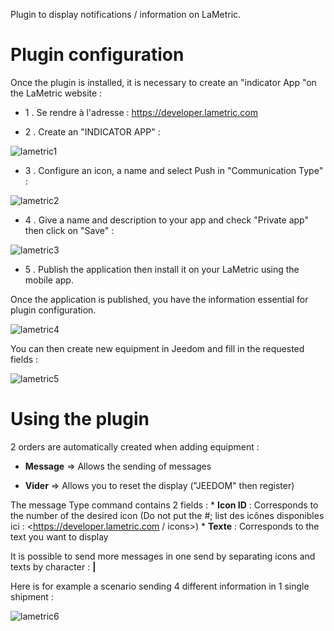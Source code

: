 Plugin to display notifications / information on
LaMetric.

Plugin configuration 
=======================

Once the plugin is installed, it is necessary to create an "indicator
App "on the LaMetric website :

-   1 \. Se rendre à l'adresse : <https://developer.lametric.com>

-   2 \. Create an "INDICATOR APP" :

![lametric1](../images/lametric1.png)

-   3 \. Configure an icon, a name and select Push in "Communication
    Type" :

![lametric2](../images/lametric2.png)

-   4 \. Give a name and description to your app and check "Private app"
    then click on "Save" :

![lametric3](../images/lametric3.png)

-   5 \. Publish the application then install it on your LaMetric using
    the mobile app.

Once the application is published, you have the information
essential for plugin configuration.

![lametric4](../images/lametric4.png)

You can then create new equipment in Jeedom and fill in
the requested fields :

![lametric5](../images/lametric5.png)

Using the plugin 
=====================

2 orders are automatically created when adding equipment
:

-   **Message** ⇒ Allows the sending of messages

-   **Vider** ⇒ Allows you to reset the display ("JEEDOM"
    then register)

The message Type command contains 2 fields : \* **Icon ID** :
Corresponds to the number of the desired icon (Do not put the \#; list
des icônes disponibles ici : <https://developer.lametric.com / icons>) \*
**Texte** : Corresponds to the text you want to display

It is possible to send more messages in one send by separating
icons and texts by character : **|**

Here is for example a scenario sending 4 different information in 1
single shipment :

![lametric6](../images/lametric6.png)
